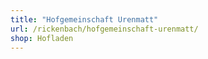 ```yaml
---
title: "Hofgemeinschaft Urenmatt"
url: /rickenbach/hofgemeinschaft-urenmatt/
shop: Hofladen
---
```

